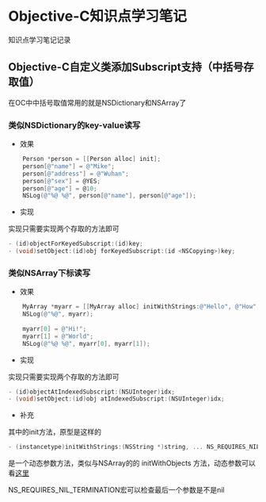 # Objective-C知识点学习笔记

知识点学习笔记记录

## Objective-C自定义类添加Subscript支持（中括号存取值）

在OC中中括号取值常用的就是NSDictionary和NSArray了

### 类似NSDictionary的key-value读写

- 效果

```ObjectiveC
    Person *person = [[Person alloc] init];
    person[@"name"] = @"Mike";
    person[@"address"] = @"Wuhan";
    person[@"sex"] = @YES;
    person[@"age"] = @10;
    NSLog(@"%@ %@", person[@"name"], person[@"age"]);
```

- 实现

实现只需要实现两个存取的方法即可

```ObjectiveC
- (id)objectForKeyedSubscript:(id)key;
- (void)setObject:(id)obj forKeyedSubscript:(id <NSCopying>)key;
```

### 类似NSArray下标读写

- 效果

```ObjectiveC
    MyArray *myarr = [[MyArray alloc] initWithStrings:@"Hello", @"How", @"are", @"you", nil];
    NSLog(@"%@", myarr);
    
    myarr[0] = @"Hi!";
    myarr[1] = @"World";
    NSLog(@"%@ %@", myarr[0], myarr[1]);
```

- 实现

实现只需要实现两个存取的方法即可

```ObjectiveC
- (id)objectAtIndexedSubscript:(NSUInteger)idx;
- (void)setObject:(id)obj atIndexedSubscript:(NSUInteger)idx;
```

- 补充

其中的init方法，原型是这样的

```ObjectiveC
- (instancetype)initWithStrings:(NSString *)string, ... NS_REQUIRES_NIL_TERMINATION;
```

是一个动态参数方法，类似与NSArray的的 initWithObjects 方法，动态参数可以看[这里](https://ioser.me/blog/2016/08/26/C-Variable-Parameter/)

NS_REQUIRES_NIL_TERMINATION宏可以检查最后一个参数是不是nil
